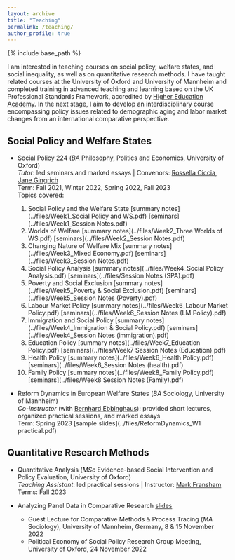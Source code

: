 ```yaml
---
layout: archive
title: "Teaching"
permalink: /teaching/
author_profile: true
---
```


{% include base_path %}

I am interested in teaching courses on social policy, welfare states, and social inequality, as well as on quantitative research methods. I have taught related courses at the University of Oxford and University of Mannheim and completed training in advanced teaching and learning based on the UK Professional Standards Framework, accredited by [Higher Education Academy](https://www.advance-he.ac.uk/fellowship). In the next stage, I aim to develop an interdisciplinary course encompassing policy issues related to demographic aging and labor market changes from an international comparative perspective. 


## Social Policy and Welfare States
* Social Policy 224 (*BA* Philosophy, Politics and Economics, University of Oxford)  
*Tutor*: led seminars and marked essays | Convenors: [Rossella Ciccia](https://www.spi.ox.ac.uk/people/dr-rossella-ciccia), [Jane Gingrich](https://www.spi.ox.ac.uk/people/jane-gingrich)  
Term: Fall 2021, Winter 2022, Spring 2022, Fall 2023  
Topics covered:  
  1) Social Policy and the Welfare State [summary notes](../files/Week1_Social Policy and WS.pdf) [seminars](../files/Week1_Session Notes.pdf)
  2) Worlds of Welfare [summary notes](../files/Week2_Three Worlds of WS.pdf) [seminars](../files/Week2_Session Notes.pdf)
  3) Changing Nature of Welfare Mix [summary notes](../files/Week3_Mixed Economy.pdf) [seminars](../files/Week3_Session Notes.pdf)
  4) Social Policy Analysis [summary notes](../files/Week4_Social Policy Analysis.pdf) [seminars](../files/Session Notes (SPA).pdf)
  5) Poverty and Social Exclusion [summary notes](../files/Week5_Poverty & Social Exclusion.pdf) [seminars](../files/Week5_Session Notes (Poverty).pdf)
  6) Labour Market Policy [summary notes](../files/Week6_Labour Market Policy.pdf) [seminars](../files/Week6_Session Notes (LM Policy).pdf)
  7) Immigration and Social Policy [summary notes](../files/Week4_Immigration & Social Policy.pdf) [seminars](../files/Week4_Session Notes (immigration).pdf)
  8) Education Policy [summary notes](../files/Week7_Education Policy.pdf) [seminars](../files/Week7 Session Notes (Education).pdf)
  9) Health Policy [summary notes](../files/Week6_Health Policy.pdf) [seminars](../files/Week6_Session Notes (health).pdf)
  10) Family Policy [summary notes](../files/Week8_Family Policy.pdf) [seminars](../files/Week8 Session Notes (Family).pdf)

* Reform Dynamics in European Welfare States (*BA* Sociology, University of Mannheim)  
*Co-instructor* (with [Bernhard Ebbinghaus](https://ebbinghaus.blog/)): provided short lectures, organized practical sessions, and marked essays  
Term: Spring 2023 [sample slides](../files/ReformDynamics_W1 practical.pdf)


## Quantitative Research Methods
* Quantitative Analysis (*MSc* Evidence-based Social Intervention and Policy Evaluation, University of Oxford)  
*Teaching Assistant*: led practical sessions | Instructor: [Mark Fransham](https://mfransham.github.io/)  
Terms: Fall 2023

* Analyzing Panel Data in Comparative Research [slides](../files/RGSPP_2022.pdf)
  - Guest Lecture for Comparative Methods & Process Tracing (*MA* Sociology), University of Mannheim, Germany, 8 & 15 November 2022
  - Political Economy of Social Policy Research Group Meeting, University of Oxford, 24 November 2022
